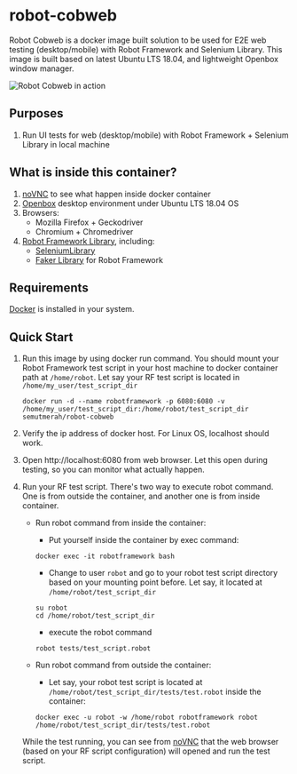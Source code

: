 # robot-cobweb
Robot Cobweb is a docker image built solution to be used for E2E web testing (desktop/mobile) with Robot Framework and Selenium Library. This image is built based on latest Ubuntu LTS 18.04, and lightweight Openbox window manager.

![Robot Cobweb in action](https://i.imgur.com/74610bz.gif)

## Purposes
1. Run UI tests for web (desktop/mobile) with Robot Framework + Selenium Library in local machine

## What is inside this container?
1. [noVNC](https://github.com/novnc/noVNC) to see what happen inside docker container
2. [Openbox](http://openbox.org/wiki/Main_Page) desktop environment under Ubuntu LTS 18.04 OS
3. Browsers:
    - Mozilla Firefox + Geckodriver
    - Chromium + Chromedriver
4. [Robot Framework Library](https://github.com/robotframework/robotframework), including:
    - [SeleniumLibrary](https://github.com/robotframework/SeleniumLibrary)
    - [Faker Library](https://github.com/guykisel/robotframework-faker) for Robot Framework

## Requirements
[Docker](https://docs.docker.com/install/) is installed in your system.

## Quick Start
1. Run this image by using docker run command. You should mount your Robot Framework test script in your host machine to docker container path at ```/home/robot```. Let say your RF test script is located in ```/home/my_user/test_script_dir```

    ```
    docker run -d --name robotframework -p 6080:6080 -v /home/my_user/test_script_dir:/home/robot/test_script_dir semutmerah/robot-cobweb
    ```

2. Verify the ip address of docker host. For Linux OS, localhost should work.
3. Open http://localhost:6080 from web browser. Let this open during testing, so you can monitor what actually happen.
4. Run your RF test script. There's two way to execute robot command. One is from outside the container, and another one is from inside container.
    - Run robot command from inside the container:
        - Put yourself inside the container by exec command:

        ```
        docker exec -it robotframework bash
        ```

        - Change to user ```robot``` and go to your robot test script directory based on your mounting point before. Let say, it located at ```/home/robot/test_script_dir```

        ```
        su robot
        cd /home/robot/test_script_dir
        ```

        - execute the robot command

        ```
        robot tests/test_script.robot
        ```

    - Run robot command from outside the container:
        - Let say, your robot test script is located at ```/home/robot/test_script_dir/tests/test.robot``` inside the container:
        
        ```
        docker exec -u robot -w /home/robot robotframework robot /home/robot/test_script_dir/tests/test.robot
        ```
    
    While the test running, you can see from [noVNC](http://localhost:6080) that the web browser (based on your RF script configuration) will opened and run the test script.